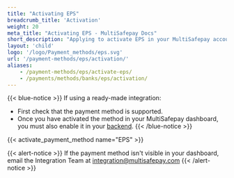 ```yaml
---
title: "Activating EPS"
breadcrumb_title: 'Activation'
weight: 20
meta_title: "Activating EPS - MultiSafepay Docs"
short_description: "Applying to activate EPS in your MultiSafepay account"
layout: 'child'
logo: '/logo/Payment_methods/eps.svg'
url: '/payment-methods/eps/activation/'
aliases: 
    - /payment-methods/eps/activate-eps/
    - /payments/methods/banks/eps/activation/
---
```


{{< blue-notice >}} If using a ready-made integration: 

- First check that the payment method is supported. 
- Once you have activated the method in your MultiSafepay dashboard, you must also enable it in your [backend](/getting-started/glossary/#backend).  {{< /blue-notice >}} 

{{< activate_payment_method name="EPS" >}}

{{< alert-notice >}} If the payment method isn't visible in your dashboard, email the Integration Team at <integration@multisafepay.com> {{< /alert-notice >}}

